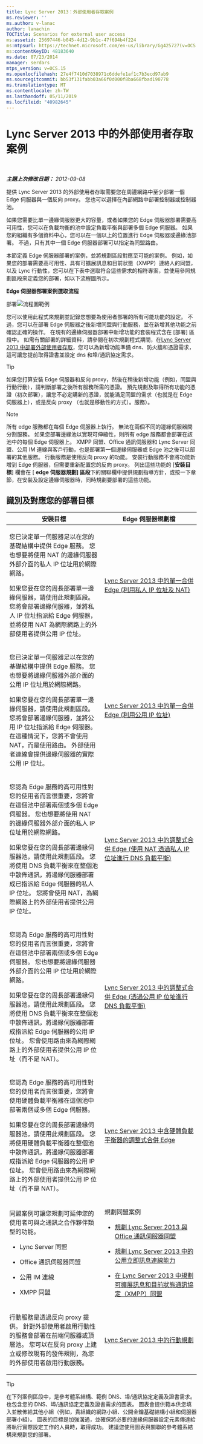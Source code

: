 ```yaml
---
title: Lync Server 2013：外部使用者存取案例
ms.reviewer: ''
ms.author: v-lanac
author: lanachin
TOCTitle: Scenarios for external user access
ms:assetid: 25697446-b045-4d12-9b1c-47f694b4f224
ms:mtpsurl: https://technet.microsoft.com/en-us/library/Gg425727(v=OCS.15)
ms:contentKeyID: 48183640
ms.date: 07/23/2014
manager: serdars
mtps_version: v=OCS.15
ms.openlocfilehash: 27e4f7410d7038971c6ddefe1af1c7b3ecd97ab9
ms.sourcegitcommit: bb53f131fabb03a66f0d000f8ba668fbad190778
ms.translationtype: MT
ms.contentlocale: zh-TW
ms.lasthandoff: 05/11/2019
ms.locfileid: "40982645"
---
```

<div data-xmlns="http://www.w3.org/1999/xhtml">

<div class="topic" data-xmlns="http://www.w3.org/1999/xhtml" data-msxsl="urn:schemas-microsoft-com:xslt" data-cs="http://msdn.microsoft.com/en-us/">

<div data-asp="http://msdn2.microsoft.com/asp">

# <a name="scenarios-for-external-user-access-in-lync-server-2013"></a>Lync Server 2013 中的外部使用者存取案例

</div>

<div id="mainSection">

<div id="mainBody">

<span> </span>

_**主題上次修改日期：** 2012-09-08_

提供 Lync Server 2013 的外部使用者存取需要您在周邊網路中至少部署一個 Edge 伺服器與一個反向 proxy。 您也可以選擇在內部網路中部署控制器或控制器池。

如果您需要比單一邊緣伺服器更大的容量，或者如果您的 Edge 伺服器部署需要高可用性，您可以在負載均衡的池中設定負載平衡與部署多個 Edge 伺服器。 如果您的組織有多個資料中心，您可以在一個以上的位置進行 Edge 伺服器或邊緣池部署。 不過，只有其中一個 Edge 伺服器部署可以指定為同盟路由。

本節定義 Edge 伺服器部署的案例，並將規劃區段對應至可能的案例。 例如，如果您的部署需要高可用性、具有可擴展訊息和目前狀態（XMPP）連絡人的同盟，以及 Lync 行動性，您可以在下表中選取符合這些需求的相符專案，並使用參照規劃區段來定義您的部署，如以下流程圖所示。

**Edge 伺服器部署案例選取流程**

部署![流程圖範例](images/Gg425727.007100b5-6923-4909-bfd7-897d8867205f(OCS.15).jpg "部署流程圖")

您可以使用此程式來規劃並記錄您想要為使用者部署的所有可能功能的設定。 不過，您可以在部署 Edge 伺服器之後新增同盟與行動服務，並在新增其他功能之前確認正確的操作。 在現有的邊緣伺服器部署中新增功能的套裝程式含在 [部署] 區段中。 如需有關部署的詳細資料，請參閱在初次規劃程式期間，在[Lync Server 2013 中部署外部使用者存取](lync-server-2013-deploying-external-user-access.md)，您可以為新增功能準備 dns、防火牆和憑證需求，這可讓您提前取得證書並設定 dns 和埠/通訊協定需求。

<div>


> [!TIP]  
> 如果您打算安裝 Edge 伺服器和反向 proxy，然後在稍後新增功能（例如，同盟與行動行動），請判斷部署之後所有服務所需的憑證。 預先規劃及取得所有功能的憑證（初次部署），讓您不必定購新的憑證，就能滿足同盟的需求（也就是在 Edge 伺服器上），或是反向 proxy （也就是移動性的方式）。服務）。



</div>

<div>


> [!NOTE]  
> 所有 edge 服務都在每個 Edge 伺服器上執行。 無法在兩個不同的邊緣伺服器間分割服務。 如果您部署邊緣池以實現可伸縮性，則所有 edge 服務都會部署在該池中的每個 Edge 伺服器上。 XMPP 同盟、Office 通訊伺服器和 Lync Server 同盟、公用 IM 連線與客戶行動，也是部署第一個邊緣伺服器或 Edge 池之後可以部署的其他服務。 行動服務是使用反向 proxy 的功能。 安裝行動服務不會將功能新增到 Edge 伺服器，但需要重新配置您的反向 proxy。 列出這些功能的 [<STRONG>安裝目標</STRONG>] 欄會在 [ <STRONG>edge 伺服器規劃] 區段</STRONG>下的關聯欄中提供規劃指導方針，或按一下章節，在安裝及設定邊緣伺服器時，同時規劃要部署的這些功能。



</div>

<div>

## <a name="identifying-and-mapping-your-deployment-goals"></a>識別及對應您的部署目標


<table>
<colgroup>
<col style="width: 50%" />
<col style="width: 50%" />
</colgroup>
<thead>
<tr class="header">
<th>安裝目標</th>
<th>Edge 伺服器規劃檔</th>
</tr>
</thead>
<tbody>
<tr class="odd">
<td><p>您已決定單一伺服器足以在您的基礎結構中提供 Edge 服務。 您也想要將使用 NAT 的邊緣伺服器外部介面的私人 IP 位址用於網際網路。</p>
<p>如果您要在您的周長部署單一邊緣伺服器，請使用此規劃區段。 您將會部署邊緣伺服器，並將私人 IP 位址指派給 Edge 伺服器，並將使用 NAT 為網際網路上的外部使用者提供公用 IP 位址。</p></td>
<td><p><a href="lync-server-2013-single-consolidated-edge-with-private-ip-addresses-and-nat.md">Lync Server 2013 中的單一合併 Edge (利用私人 IP 位址及 NAT)</a></p></td>
</tr>
<tr class="even">
<td><p>您已決定單一伺服器足以在您的基礎結構中提供 Edge 服務。 您也想要將邊緣伺服器外部介面的公用 IP 位址用於網際網路。</p>
<p>如果您要在您的周長部署單一邊緣伺服器，請使用此規劃區段。 您將會部署邊緣伺服器，並將公用 IP 位址指派給 Edge 伺服器。 在這種情況下，您將不會使用 NAT，而是使用路由。 外部使用者連線會提供邊緣伺服器的實際公用 IP 位址。</p></td>
<td><p><a href="lync-server-2013-single-consolidated-edge-with-public-ip-addresses.md">Lync Server 2013 中的單一合併 Edge (利用公用 IP 位址)</a></p></td>
</tr>
<tr class="odd">
<td><p>您認為 Edge 服務的高可用性對您的使用者而言很重要，您將會在這個池中部署兩個或多個 Edge 伺服器。 您也想要將使用 NAT 的邊緣伺服器外部介面的私人 IP 位址用於網際網路。</p>
<p>如果您要在您的周長部署邊緣伺服器池，請使用此規劃區段。 您將使用 DNS 負載平衡來在整個池中散佈通訊，將邊緣伺服器部署成已指派給 Edge 伺服器的私人 IP 位址。 您將會使用 NAT，為網際網路上的外部使用者提供公用 IP 位址。</p></td>
<td><p><a href="lync-server-2013-scaled-consolidated-edge-dns-load-balancing-with-private-ip-addresses-using-nat.md">Lync Server 2013 中的調整式合併 Edge (使用 NAT 透過私人 IP 位址進行 DNS 負載平衡)</a></p></td>
</tr>
<tr class="even">
<td><p>您認為 Edge 服務的高可用性對您的使用者而言很重要，您將會在這個池中部署兩個或多個 Edge 伺服器。 您也想要將邊緣伺服器外部介面的公用 IP 位址用於網際網路。</p>
<p>如果您要在您的周長部署邊緣伺服器池，請使用此規劃區段。 您將使用 DNS 負載平衡來在整個池中散佈通訊，將邊緣伺服器部署成指派給 Edge 伺服器的公用 IP 位址。 您會使用路由來為網際網路上的外部使用者提供公用 IP 位址（而不是 NAT）。</p></td>
<td><p><a href="lync-server-2013-scaled-consolidated-edge-dns-load-balancing-with-public-ip-addresses.md">Lync Server 2013 中的調整式合併 Edge (透過公用 IP 位址進行 DNS 負載平衡)</a></p></td>
</tr>
<tr class="odd">
<td><p>您認為 Edge 服務的高可用性對您的使用者而言很重要，您將會使用硬體負載平衡器在這個池中部署兩個或多個 Edge 伺服器。</p>
<p>如果您要在您的周長部署邊緣伺服器池，請使用此規劃區段。 您將使用硬體負載平衡器在整個池中散佈通訊，將邊緣伺服器部署成指派給 Edge 伺服器的公用 IP 位址。 您會使用路由來為網際網路上的外部使用者提供公用 IP 位址（而不是 NAT）。</p></td>
<td><p><a href="lync-server-2013-scaled-consolidated-edge-with-hardware-load-balancers.md">Lync Server 2013 中含硬體負載平衡器的調整式合併 Edge</a></p></td>
</tr>
<tr class="even">
<td><p>同盟案例可讓您規劃可延伸您的使用者可與之通訊之合作夥伴類型的功能。</p>
<ul>
<li><p>Lync Server 同盟</p></li>
<li><p>Office 通訊伺服器同盟</p></li>
<li><p>公用 IM 連線</p></li>
<li><p>XMPP 同盟</p></li>
</ul></td>
<td><p>規劃同盟案例</p>
<ul>
<li><p><a href="lync-server-2013-planning-for-lync-server-and-office-communications-server-federation.md">規劃 Lync Server 2013 與 Office 通訊伺服器同盟</a></p></li>
<li><p><a href="lync-server-2013-planning-for-public-instant-messaging-connectivity.md">規劃 Lync Server 2013 中的公用立即訊息連線能力</a></p></li>
<li><p><a href="lync-server-2013-planning-for-extensible-messaging-and-presence-protocol-xmpp-federation.md">在 Lync Server 2013 中規劃可擴展訊息和目前狀態通訊協定（XMPP）同盟</a></p></li>
</ul></td>
</tr>
<tr class="odd">
<td><p>行動服務是透過反向 proxy 提供。 針對外部使用者啟用行動性的服務會部署在前端伺服器或頂層池。 您可以在反向 proxy 上建立或修改現有的發佈規則，為您的外部使用者啟用行動服務。</p></td>
<td><p><a href="lync-server-2013-planning-for-mobility.md">Lync Server 2013 中的行動規劃</a></p></td>
</tr>
</tbody>
</table>


<div>


> [!TIP]  
> 在下列案例區段中，是參考體系結構、範例 DNS、埠/通訊協定定義及證書需求。 也包含您的 DNS、埠/通訊協定定義及證書需求的圖表。 圖表會提供範本供您填入並散佈給其他小組（例如，貴組織的網路小組、公開金鑰基礎結構小組和伺服器部署小組）。 圖表的目標是加強溝通，並確保將必要的邊緣伺服器設定元素傳達給將執行實際設定工作的人員時，取得成功。 建議您使用圖表與關聯的參考體系結構來規劃您的部署。



</div>

</div>

</div>

<span> </span>

</div>

</div>

</div>

